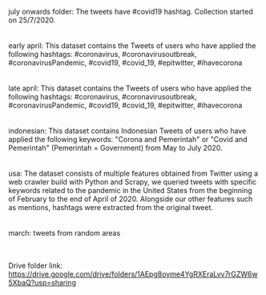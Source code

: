 july onwards folder: The tweets have #covid19 hashtag. Collection started on 25/7/2020.<br><br><br>
early april: This dataset contains the Tweets of users who have applied the following hashtags: #coronavirus, #coronavirusoutbreak, #coronavirusPandemic, #covid19, #covid_19, #epitwitter, #ihavecorona <br><br><br>
late april: This dataset contains the Tweets of users who have applied the following hashtags: #coronavirus, #coronavirusoutbreak, #coronavirusPandemic, #covid19, #covid_19, #epitwitter, #ihavecorona <br><br><br>
indonesian: This dataset contains Indonesian Tweets of users who have applied the following keywords: "Corona and Pemerintah" or "Covid and Pemerintah" (Pemerintah = Government) from May to July 2020.  <br><br><br>
usa: The dataset consists of multiple features obtained from Twitter using a web crawler build with Python and Scrapy, we queried tweets with specific keywords related to the pandemic in the United States from the beginning of February to the end of April of 2020. Alongside our other features such as mentions, hashtags were extracted from the original tweet. <br><br><br>
march: tweets from random areas <br><br><br>


Drive folder link: https://drive.google.com/drive/folders/1AEpg8oyme4YgRXEraLvv7rGZW6w5XbaQ?usp=sharing
